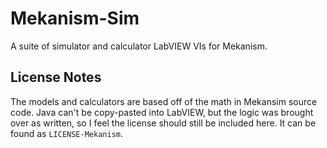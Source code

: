 # Mekanism-Sim

A suite of simulator and calculator LabVIEW VIs for Mekanism.

## License Notes

The models and calculators are based off of the math in Mekansim source code. Java can't be copy-pasted into LabVIEW, but the logic was brought over as written, so I feel the license should still be included here. It can be found as `LICENSE-Mekanism`.
